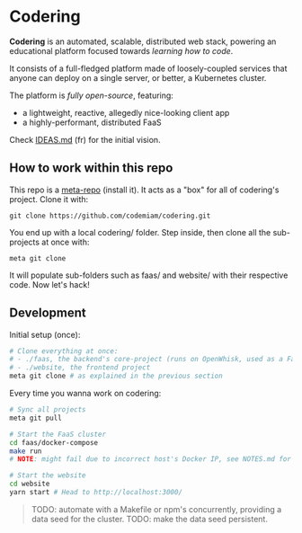 # Codering

**Codering** is an automated, scalable, distributed web stack, powering an educational platform focused towards _learning how to code_.

It consists of a full-fledged platform made of loosely-coupled services that anyone can deploy on a single server, or better, a Kubernetes cluster.

The platform is _fully open-source_, featuring:

- a lightweight, reactive, allegedly nice-looking client app
- a highly-performant, distributed FaaS

Check [IDEAS.md](./IDEAS.md) (fr) for the initial vision.

## How to work within this repo

This repo is a [meta-repo](https://github.com/mateodelnorte/meta) (install it). It acts as a "box" for all of codering's project. Clone it with:

`git clone https://github.com/codemiam/codering.git`

You end up with a local codering/ folder. Step inside, then clone all the sub-projects at once with:

`meta git clone`

It will populate sub-folders such as faas/ and website/ with their respective code. Now let's hack!

## Development

Initial setup (once):

``` sh
# Clone everything at once:
# - ./faas, the backend's core-project (runs on OpenWhisk, used as a FaaS cluster / API for codering's runtimes)
# - ./website, the frontend project
meta git clone # as explained in the previous section
```

Every time you wanna work on codering:

``` sh
# Sync all projects
meta git pull

# Start the FaaS cluster
cd faas/docker-compose
make run
# NOTE: might fail due to incorrect host's Docker IP, see NOTES.md for a workaround.

# Start the website
cd website
yarn start # Head to http://localhost:3000/
```

> TODO: automate with a Makefile or npm's concurrently, providing a data seed for the cluster.
> TODO: make the data seed persistent.
